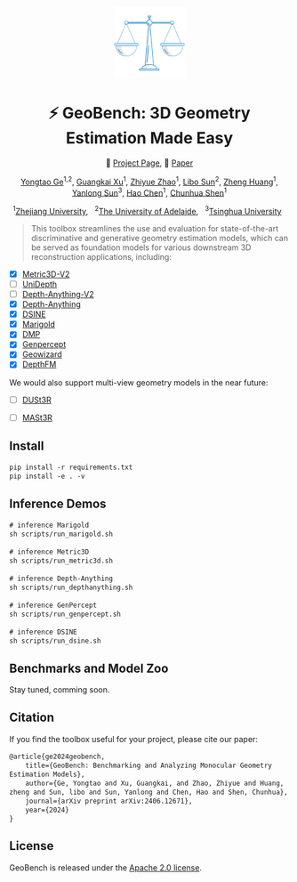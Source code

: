 <div align="center">
<img src="./assets/logo.png" width="128"/>

<!-- # ⚡ GeoBench: Benchmarking and Analyzing <br> Geometry Estimation Models -->
# ⚡ GeoBench: 3D Geometry Estimation Made Easy

🔰 [Project Page](https://yongtaoge.github.io/projects/geobench/), 📑 [Paper](https://arxiv.org/abs/2406.12671)
    
[Yongtao Ge]()<sup>1,</sup><sup>2</sup>, [Guangkai Xu]()<sup>1</sup>, [Zhiyue Zhao]()<sup>1</sup>, [Libo Sun]()<sup>2</sup>, [Zheng Huang]()<sup>1</sup>, [Yanlong Sun]()<sup>3</sup>, [Hao Chen]()<sup>1</sup>, [Chunhua Shen]()<sup>1</sup>

<sup>1</sup>[Zhejiang University](https://www.zju.edu.cn/english/), &nbsp;
<sup>2</sup>[The University of Adelaide](https://www.adelaide.edu.au/aiml/), &nbsp;
<sup>3</sup>[Tsinghua University](https://www.tsinghua.edu.cn/en/) &nbsp;


</div>

> This toolbox streamlines the use and evaluation for state-of-the-art discriminative and generative geometry estimation models, which can be served as foundation models for various downstream 3D reconstruction applications, including:

- [x] [Metric3D-V2](https://arxiv.org/abs/2404.15506)
- [ ] [UniDepth](https://arxiv.org/abs/2403.18913)
- [ ] [Depth-Anything-V2](https://arxiv.org/abs/2406.09414)
- [x] [Depth-Anything](https://arxiv.org/abs/2401.10891)
- [x] [DSINE](https://arxiv.org/abs/2403.00712)
- [x] [Marigold](https://arxiv.org/abs/2312.02145)
- [x] [DMP](https://arxiv.org/abs/2311.18832)
- [x] [Genpercept](https://arxiv.org/abs/2403.06090)
- [x] [Geowizard](https://arxiv.org/abs/2403.12013)
- [x] [DepthFM](https://arxiv.org/abs/2403.13788)

We would also support multi-view geometry models in the near future:
- [ ] [DUSt3R](https://arxiv.org/abs/2312.14132)
- [ ] [MASt3R](https://arxiv.org/abs/2406.09756)


## Install
```
pip install -r requirements.txt
pip install -e . -v
```

## Inference Demos
```
# inference Marigold
sh scripts/run_marigold.sh

# inference Metric3D
sh scripts/run_metric3d.sh

# inference Depth-Anything
sh scripts/run_depthanything.sh

# inference GenPercept
sh scripts/run_genpercept.sh

# inference DSINE
sh scripts/run_dsine.sh
```

## Benchmarks and Model Zoo

Stay tuned, comming soon.


## Citation
If you find the toolbox useful for your project, please cite our paper:
```
@article{ge2024geobench,
    title={GeoBench: Benchmarking and Analyzing Monocular Geometry Estimation Models},
    author={Ge, Yongtao and Xu, Guangkai, and Zhao, Zhiyue and Huang, zheng and Sun, libo and Sun, Yanlong and Chen, Hao and Shen, Chunhua},
    journal={arXiv preprint arXiv:2406.12671},
    year={2024}
}

```
## License

GeoBench is released under the [Apache 2.0 license](LICENSE).